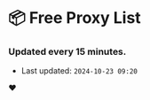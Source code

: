 # :package: Free Proxy List
### Updated every 15 minutes.

- Last updated: `2024-10-23 09:20`

:heart:
